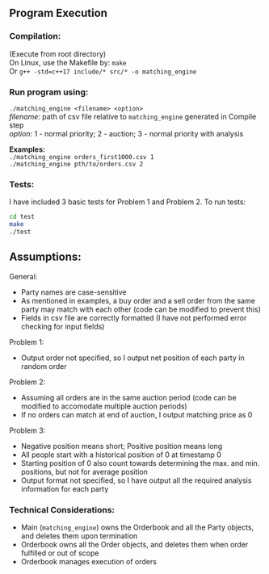 ## Program Execution
### Compilation:  
(Execute from root directory)  
On Linux, use the Makefile by: `make`  
Or `g++ -std=c++17 include/* src/* -o matching_engine`

### Run program using: 
`./matching_engine <filename> <option>`  
*filename*: path of csv file relative to `matching_engine` generated in Compile step  
*option*: 1 - normal priority; 2 - auction; 3 - normal priority with analysis

**Examples:**  
`./matching_engine orders_first1000.csv 1`  
`./matching_engine pth/to/orders.csv 2`

### Tests:
I have included 3 basic tests for Problem 1 and Problem 2. To run tests:  
```bash
cd test 
make
./test
```

## Assumptions:
General:
- Party names are case-sensitive
- As mentioned in examples, a buy order and a sell order from the same party may match with each other (code can be modified to prevent this)
- Fields in csv file are correctly formatted (I have not performed error checking for input fields)

Problem 1:
- Output order not specified, so I output net position of each party in random order

Problem 2:
- Assuming all orders are in the same auction period (code can be modified to accomodate multiple auction periods)
- If no orders can match at end of auction, I output matching price as 0

Problem 3:
- Negative position means short; Positive position means long
- All people start with a historical position of 0 at timestamp 0
- Starting position of 0 also count towards determining the max. and min. positions, but not for average position
- Output format not specified, so I have output all the required analysis information for each party


### Technical Considerations:
- Main (`matching_engine`) owns the Orderbook and all the Party objects, and deletes them upon termination
- Orderbook owns all the Order objects, and deletes them when order fulfilled or out of scope
- Orderbook manages execution of orders